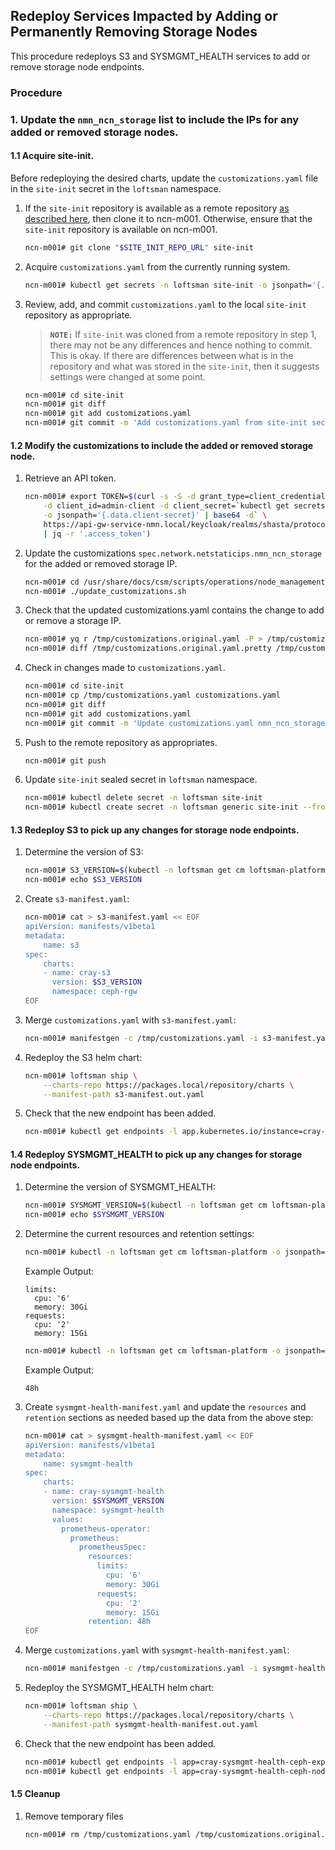 ## Redeploy Services Impacted by Adding or Permanently Removing Storage Nodes

This procedure redeploys S3 and SYSMGMT_HEALTH services to add or remove storage node endpoints.

### Procedure

### 1. Update the `nmn_ncn_storage` list to include the IPs for any added or removed storage nodes.

#### 1.1 Acquire site-init.

Before redeploying the desired charts, update the `customizations.yaml` file in the `site-init` secret in the `loftsman` namespace.

1. If the `site-init` repository is available as a remote repository [as described here](../../install/prepare_site_init.md#push-to-a-remote-repository), then clone it to ncn-m001. Otherwise, ensure that the `site-init` repository is available on ncn-m001.

   ```bash
   ncn-m001# git clone "$SITE_INIT_REPO_URL" site-init
   ```

2. Acquire `customizations.yaml` from the currently running system.

   ```bash
   ncn-m001# kubectl get secrets -n loftsman site-init -o jsonpath='{.data.customizations\.yaml}' | base64 -d > site-init/customizations.yaml
   ```

3. Review, add, and commit `customizations.yaml` to the local `site-init` repository as appropriate.

   > **`NOTE:`** If `site-init` was cloned from a remote repository in step 1,
   > there may not be any differences and hence nothing to commit. This is
   > okay. If there are differences between what is in the repository and what
   > was stored in the `site-init`, then it suggests settings were changed at some
   > point.

   ```bash
   ncn-m001# cd site-init
   ncn-m001# git diff
   ncn-m001# git add customizations.yaml
   ncn-m001# git commit -m 'Add customizations.yaml from site-init secret'
   ```

#### 1.2 Modify the customizations to include the added or removed storage node.

1. Retrieve an API token.

   ```bash
   ncn-m001# export TOKEN=$(curl -s -S -d grant_type=client_credentials \
       -d client_id=admin-client -d client_secret=`kubectl get secrets admin-client-auth \
       -o jsonpath='{.data.client-secret}' | base64 -d` \
       https://api-gw-service-nmn.local/keycloak/realms/shasta/protocol/openid-connect/token \
       | jq -r '.access_token')
   ```

1. Update the customizations `spec.network.netstaticips.nmn_ncn_storage` for the added or removed storage IP.

   ```bash
   ncn-m001# cd /usr/share/docs/csm/scripts/operations/node_management/Add_Remove_Replace_NCNs
   ncn-m001# ./update_customizations.sh
   ```

2. Check that the updated customizations.yaml contains the change to add or remove a storage IP.
   
   ```bash
   ncn-m001# yq r /tmp/customizations.original.yaml -P > /tmp/customizations.original.yaml.pretty
   ncn-m001# diff /tmp/customizations.original.yaml.pretty /tmp/customizations.yaml
   ```

3. Check in changes made to `customizations.yaml`.

   ```bash
   ncn-m001# cd site-init
   ncn-m001# cp /tmp/customizations.yaml customizations.yaml
   ncn-m001# git diff
   ncn-m001# git add customizations.yaml
   ncn-m001# git commit -m 'Update customizations.yaml nmn_ncn_storage storage IPs'
   ```

4. Push to the remote repository as appropriates.

    ```bash
    ncn-m001# git push
    ```

5. Update `site-init` sealed secret in `loftsman` namespace.

    ```bash
    ncn-m001# kubectl delete secret -n loftsman site-init
    ncn-m001# kubectl create secret -n loftsman generic site-init --from-file=customizations.yaml
    ```

#### 1.3 Redeploy S3 to pick up any changes for storage node endpoints.

1. Determine the version of S3:

    ```bash
    ncn-m001# S3_VERSION=$(kubectl -n loftsman get cm loftsman-platform -o jsonpath='{.data.manifest\.yaml}' | yq r - 'spec.charts.(name==cray-s3).version')
    ncn-m001# echo $S3_VERSION
    ```

2. Create `s3-manifest.yaml`:

    ```bash
    ncn-m001# cat > s3-manifest.yaml << EOF
    apiVersion: manifests/v1beta1
    metadata:
        name: s3
    spec:
        charts:
        - name: cray-s3
          version: $S3_VERSION
          namespace: ceph-rgw
    EOF
    ```

3. Merge `customizations.yaml` with `s3-manifest.yaml`:

    ```bash
    ncn-m001# manifestgen -c /tmp/customizations.yaml -i s3-manifest.yaml > s3-manifest.out.yaml
    ```

4. Redeploy the S3 helm chart:

    ```bash
    ncn-m001# loftsman ship \
        --charts-repo https://packages.local/repository/charts \
        --manifest-path s3-manifest.out.yaml
    ```

5. Check that the new endpoint has been added.

    ```bash
    ncn-m001# kubectl get endpoints -l app.kubernetes.io/instance=cray-s3 -n ceph-rgw
    ```

#### 1.4 Redeploy SYSMGMT_HEALTH to pick up any changes for storage node endpoints.

1. Determine the version of SYSMGMT_HEALTH:

    ```bash
    ncn-m001# SYSMGMT_VERSION=$(kubectl -n loftsman get cm loftsman-platform -o jsonpath='{.data.manifest\.yaml}' | yq r - 'spec.charts.(name==cray-sysmgmt-health).version')
    ncn-m001# echo $SYSMGMT_VERSION
    ```

2. Determine the current resources and retention settings:

    ```bash
    ncn-m001# kubectl -n loftsman get cm loftsman-platform -o jsonpath='{.data.manifest\.yaml}' | yq r - 'spec.charts.(name==cray-sysmgmt-health).values.prometheus-operator.prometheus.prometheusSpec.resources'
    ```

    Example Output:

    ```
    limits:
      cpu: '6'
      memory: 30Gi
    requests:
      cpu: '2'
      memory: 15Gi
    ```

    ```bash
    ncn-m001# kubectl -n loftsman get cm loftsman-platform -o jsonpath='{.data.manifest\.yaml}' | yq r - 'spec.charts.(name==cray-sysmgmt-health).values.prometheus-operator.prometheus.prometheusSpec.retention'
    ```

    Example Output:

    ```
    48h
    ```

3. Create `sysmgmt-health-manifest.yaml` and update the `resources` and `retention` sections as needed based up the data from the above step:

    ```bash
    ncn-m001# cat > sysmgmt-health-manifest.yaml << EOF
    apiVersion: manifests/v1beta1
    metadata:
        name: sysmgmt-health
    spec:
        charts:
        - name: cray-sysmgmt-health
          version: $SYSMGMT_VERSION
          namespace: sysmgmt-health
          values:
            prometheus-operator:
              prometheus:
                prometheusSpec:
                  resources:
                    limits:
                      cpu: '6'
                      memory: 30Gi
                    requests:
                      cpu: '2'
                      memory: 15Gi
                  retention: 48h
    EOF
    ```

3. Merge `customizations.yaml` with `sysmgmt-health-manifest.yaml`:

    ```bash
    ncn-m001# manifestgen -c /tmp/customizations.yaml -i sysmgmt-health-manifest.yaml > sysmgmt-health-manifest.out.yaml
    ```

4. Redeploy the SYSMGMT_HEALTH helm chart:

    ```bash
    ncn-m001# loftsman ship \
        --charts-repo https://packages.local/repository/charts \
        --manifest-path sysmgmt-health-manifest.out.yaml
    ```

5. Check that the new endpoint has been added.

    ```bash
    ncn-m001# kubectl get endpoints -l app=cray-sysmgmt-health-ceph-exporter -n sysmgmt-health
    ncn-m001# kubectl get endpoints -l app=cray-sysmgmt-health-ceph-node-exporter -n sysmgmt-health
    ```

#### 1.5 Cleanup
 
1. Remove temporary files

   ```bash
   ncn-m001# rm /tmp/customizations.yaml /tmp/customizations.original.yaml /tmp/customizations.original.yaml.pretty
   ```
